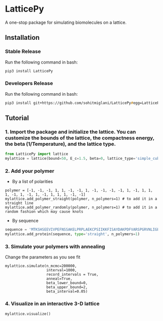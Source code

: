 # LatticePy
A one-stop package for simulating biomolecules on a lattice.


## Installation

### Stable Release
Run the following command in bash:

```zsh
pip3 install LatticePy
```

### Developers Release
Run the following command in bash:

```zsh
pip3 install git+https://github.com/sohitmiglani/LatticePy#egg=LatticePy
```

## Tutorial

### 1. Import the package and initialize the lattice. You can customize the bounds of the lattice, the compactness energy, the beta (1/Temperature), and the lattice type.
```python
from LatticePy import lattice
mylattice = lattice(bound=50, E_c=1.5, beta=0, lattice_type='simple_cubic')
```

### 2. Add your polymer

- By a list of polarities
```
polymer = [-1, -1, -1, 1, 1, -1, -1, 1, -1, -1, -1, -1, 1, -1, 1, 1, 1, -1, 1, -1, 1, -1, 1, 1, 1, -1, -1]
mylattice.add_polymer_straight(polymer, n_polymers=1) # to add it in a straight line
mylattice.add_polymer_randomly(polymer, n_polymers=1) # to add it in a random fashion which may cause knots
```

- By sequence
```python
sequence = 'MTKSHSEEVIVPEFNSSAKELPRPLAEKCPSIIKKFISAYDAKPDFVARSPGRVNLIGEH'
mylattice.add_protein(sequence, type='straight', n_polymers=1)
```
### 3. Simulate your polymers with annealing

Change the parameters as you see fit
```
mylattice.simulate(n_mcmc=200000, 
                   interval=1000, 
                   record_intervals = True, 
                   anneal=True, 
                   beta_lower_bound=0, 
                   beta_upper_bound=2, 
                   beta_interval=0.05)
```

### 4. Visualize in an interactive 3-D lattice

```
mylattice.visualize()
```
